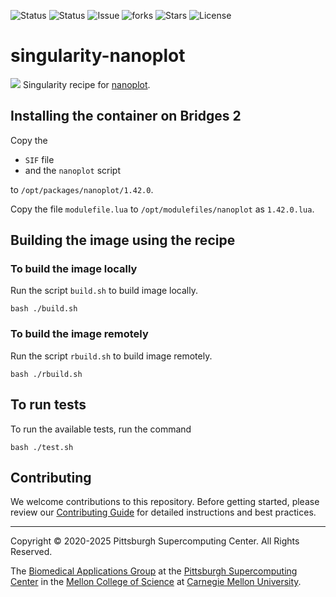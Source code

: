 ![Status](https://github.com/pscedu/singularity-nanoplot/actions/workflows/main.yml/badge.svg)
![Status](https://github.com/pscedu/singularity-nanoplot/actions/workflows/pretty.yml/badge.svg)
![Issue](https://img.shields.io/github/issues/pscedu/singularity-nanoplot)
![forks](https://img.shields.io/github/forks/pscedu/singularity-nanoplot)
![Stars](https://img.shields.io/github/stars/pscedu/singularity-nanoplot)
![License](https://img.shields.io/github/license/pscedu/singularity-nanoplot)

# singularity-nanoplot
![](https://github.com/wdecoster/NanoPlot/blob/master/examples/scaled_Log_Downsampled_LengthvsQualityScatterPlot_kde.png)
Singularity recipe for [nanoplot](https://github.com/wdecoster/NanoPlot).

## Installing the container on Bridges 2
Copy the

* `SIF` file
* and the `nanoplot` script

to `/opt/packages/nanoplot/1.42.0`.

Copy the file `modulefile.lua` to `/opt/modulefiles/nanoplot` as `1.42.0.lua`.

## Building the image using the recipe

### To build the image locally
Run the script `build.sh` to build image locally.

```
bash ./build.sh
````

### To build the image remotely
Run the script `rbuild.sh` to build image remotely.

```
bash ./rbuild.sh
```

## To run tests
To run the available tests, run the command

```
bash ./test.sh
```
## Contributing
We welcome contributions to this repository. Before getting started, please review our [Contributing Guide](https://raw.githubusercontent.com/pscedu/singularity-report/refs/heads/main/CONTRIBUTING.md) for detailed instructions and best practices.

---
Copyright © 2020-2025 Pittsburgh Supercomputing Center. All Rights Reserved.

The [Biomedical Applications Group](https://www.psc.edu/biomedical-applications/) at the [Pittsburgh Supercomputing Center](http://www.psc.edu) in the [Mellon College of Science](https://www.cmu.edu/mcs/) at [Carnegie Mellon University](http://www.cmu.edu).
